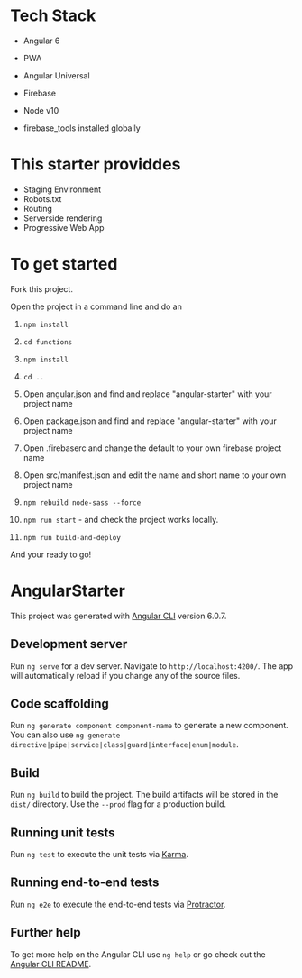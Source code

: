 # Tech Stack

 - Angular 6
 - PWA
 - Angular Universal
 - Firebase
 - Node v10
 
 - firebase_tools installed globally

# This starter providdes

 - Staging Environment
 - Robots.txt
 - Routing
 - Serverside rendering
 - Progressive Web App

# To get started

Fork this project.

Open the project in a command line and do an 

1. `npm install`

2. `cd functions`

3. `npm install`

4. `cd ..`

5. Open angular.json and find and replace "angular-starter" with your project name

6. Open package.json and find and replace "angular-starter" with your project name

7. Open .firebaserc and change the default to your own firebase project name

8. Open src/manifest.json and edit the name and short name to your own project name

9. `npm rebuild node-sass --force`

10. `npm run start` - and check the project works locally.

11. `npm run build-and-deploy`

And your ready to go!




# AngularStarter

This project was generated with [Angular CLI](https://github.com/angular/angular-cli) version 6.0.7.

## Development server

Run `ng serve` for a dev server. Navigate to `http://localhost:4200/`. The app will automatically reload if you change any of the source files.

## Code scaffolding

Run `ng generate component component-name` to generate a new component. You can also use `ng generate directive|pipe|service|class|guard|interface|enum|module`.

## Build

Run `ng build` to build the project. The build artifacts will be stored in the `dist/` directory. Use the `--prod` flag for a production build.

## Running unit tests

Run `ng test` to execute the unit tests via [Karma](https://karma-runner.github.io).

## Running end-to-end tests

Run `ng e2e` to execute the end-to-end tests via [Protractor](http://www.protractortest.org/).

## Further help

To get more help on the Angular CLI use `ng help` or go check out the [Angular CLI README](https://github.com/angular/angular-cli/blob/master/README.md).

